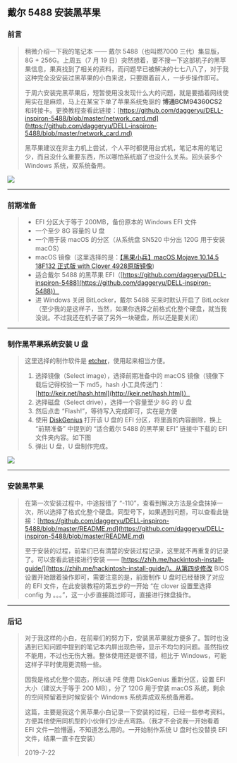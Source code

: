 ## 戴尔 5488 安装黑苹果

### 前言
> 稍微介绍一下我的笔记本 —— 戴尔 5488（也叫燃7000 三代）集显版，8G + 256G。上周五（7 月 19 日）突然想着，要不搜一下这部机子的黑苹果信息，果真找到了相关的资料，而问题早已被解决的七七八八了，对于我这种完全没安装过黑苹果的小白来说，只要跟着前人，一步步操作即可。
> 
> 于周六安装完黑苹果后，短暂使用没发现什么大的问题，就是要插着网线使用实在是麻烦，马上在某宝下单了苹果系统免驱的 **博通BCM94360CS2** 和转接卡。更换教程查看此链接：[https://github.com/daggeryu/DELL-inspiron-5488/blob/master/network_card.md](https://github.com/daggeryu/DELL-inspiron-5488/blob/master/network_card.md)
> 
> 黑苹果建议在非主力机上尝试，个人平时都使用台式机，笔记本用的笔记少，而且没什么重要东西，所以哪怕系统崩了也没什么关系。回头装多个 Windows 系统，双系统备用。

![](https://i.loli.net/2019/07/23/5d36f08a6d3ca34682.jpg)

---

### 前期准备
> * EFI 分区大于等于 200MB，备份原本的 Windows EFI 文件
> * 一个至少 8G 容量的 U 盘
> * 一个用于装 macOS 的分区（从系统盘 SN520 中分出 120G 用于安装 macOS）
> * macOS 镜像（这里选择的是：[【黑果小兵】macOS Mojave 10.14.5 18F132 正式版 with Clover 4928原版镜像](https://blog.daliansky.net/macOS-Mojave-10.14.5-18F132-official-version-with-Clover-4928-original-image.html))
> * 适合戴尔 5488 的黑苹果 EFI（[https://github.com/daggeryu/DELL-inspiron-5488](https://github.com/daggeryu/DELL-inspiron-5488)）
> * 进 Windows 关闭 BitLocker，戴尔 5488 买来时默认开启了 BitLocker（至少我的是这样子，当然，如果你选择之前格式化整个硬盘，就当我没说。不过我还在机子装了另外一块硬盘，所以还是要关闭）

---
### 制作黑苹果系统安装 U 盘
> 这里选择的制作软件是 [etcher](https://www.balena.io/etcher/)，使用起来相当方便。
> 
> 1. 选择镜像（Select image），选择前期准备中的 macOS 镜像（镜像下载后记得校验一下 md5，hash 小工具传送门：[http://keir.net/hash.html](http://keir.net/hash.html)）
> 2. 选择磁盘（Select drive），选择一个容量至少 8G 的 U 盘
> 3. 然后点击 “Flash!”，等待写入完成即可，实在是方便
> 4. 使用 [DiskGenius](http://www.diskgenius.cn/) 打开该 U 盘的 EFI 分区，将里面的内容删除，换上 “前期准备” 中提到的 “适合戴尔 5488 的黑苹果 EFI” 链接中下载的 EFI 文件夹内容。如下图
> 5. 弹出 U 盘，U 盘制作完成。

![](https://i.loli.net/2019/07/22/5d3580f21a46073007.png)

---

### 安装黑苹果
> 在第一次安装过程中，中途报错了 “-110”，查看到解决方法是全盘抹掉一次，所以选择了格式化整个硬盘。同型号下，如果遇到问题，可以查看此链接：[https://github.com/daggeryu/DELL-inspiron-5488/blob/master/README.md](https://github.com/daggeryu/DELL-inspiron-5488/blob/master/README.md)
> 
> 至于安装的过程，前辈们已有清楚的安装过程记录，这里就不再重复的记录了。可以查看此链接进行安装 —— [https://zhih.me/hackintosh-install-guide/](https://zhih.me/hackintosh-install-guide/)。从第四步修改 BIOS 设置开始跟着操作即可，需要注意的是，前面制作 U 盘时已经替换了对应的 EFI 文件，在此安装教程的第五步的一开始 “在 clover 设置里选择 config 为 。。。”，这一小步直接跳过即可，直接进行抹盘操作。

---
### 后记
> 对于我这样的小白，在前辈们的努力下，安装黑苹果就方便多了。暂时也没遇到已知问题中提到的笔记本内屏出现色带，显示不均匀的问题。虽然指纹不能用，不过也无伤大雅。整体使用还是很不错，相比于 Windows，可能这样子平时使用更流畅一些。
> 
> 因我是格式化整个固态，所以进 PE 使用 DiskGenius 重新分区，设置 EFI 大小（建议大于等于 200 MB），分了 120G 用于安装 macOS 系统，剩余的空间预留着到时候安装个 Windows 系统弄成双系统备用着。
> 
> 这篇，主要是我这个黑苹果小白记录一下安装的过程，已经一些参考资料。方便其他使用同机型的小伙伴们少走点弯路。（我才不会说我一开始看着 EFI 文件一脸懵逼，不知道怎么用的。一开始制作系统 U 盘时也没替换 EFI 文件，结果一直卡在安装）
> 
> 2019-7-22
